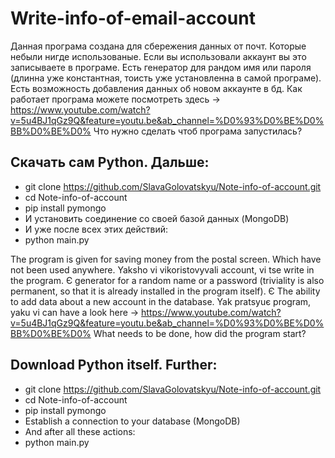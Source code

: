 # Write-info-of-email-account

Данная програма создана для сбережения данных от почт. Которые небыли нигде использованые. Если вы использовали аккаунт вы это записываете в програме. 
Есть генератор для рандом имя или пароля (длинна уже константная, тоисть уже установленна в самой програме). 
Есть возможность добавления данных об новом аккаунте в бд.
Как работает програма можете посмотреть здесь -> https://www.youtube.com/watch?v=5u4BJ1qGz9Q&feature=youtu.be&ab_channel=%D0%93%D0%BE%D0%BB%D0%BE%D0%
Что нужно сделать чтоб програма запустилась?
## Скачать сам Python. Дальше:
* git clone https://github.com/SlavaGolovatskyu/Note-info-of-account.git
* cd Note-info-of-account
* pip install pymongo
* И установить соединение со своей базой данных (MongoDB) 
* И уже после всех этих действий:
* python main.py



The program is given for saving money from the postal screen. Which have not been used anywhere. Yaksho vi vikoristovyvali account, vi tse write in the program.
Є generator for a random name or a password (triviality is also permanent, so that it is already installed in the program itself).
Є The ability to add data about a new account in the database.
Yak pratsyuє program, yaku vi can have a look here -> https://www.youtube.com/watch?v=5u4BJ1qGz9Q&feature=youtu.be&ab_channel=%D0%93%D0%BE%D0%BB%D0%BE%D0%
What needs to be done, how did the program start?
## Download Python itself. Further:
* git clone https://github.com/SlavaGolovatskyu/Note-info-of-account.git
* cd Note-info-of-account
* pip install pymongo
* Establish a connection to your database (MongoDB)
* And after all these actions:
* python main.py
